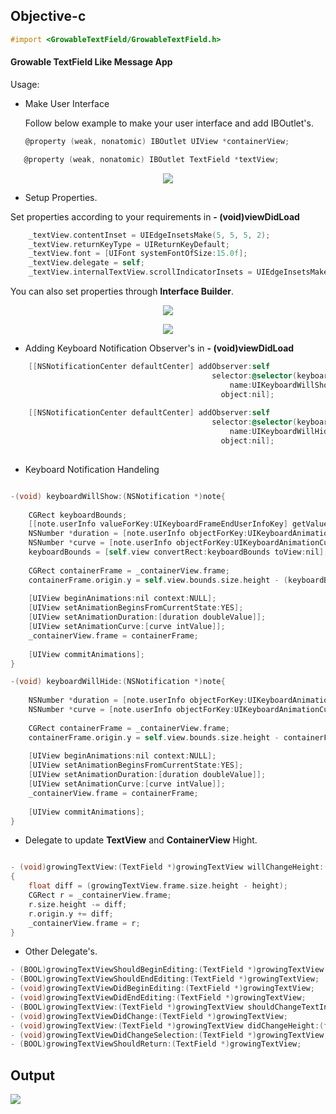 ## Objective-c

``` objective-c
#import <GrowableTextField/GrowableTextField.h>
```
#### Growable TextField Like Message App

Usage:

 - Make User Interface  
   
   Follow below example to make your user interface and add IBOutlet's.
   
   ``` objective-c
   @property (weak, nonatomic) IBOutlet UIView *containerView;
   ```
``` objective-c
   @property (weak, nonatomic) IBOutlet TextField *textView;
```
<p align="center" >
    <img src="https://github.com/soarlabs/GrowableTextView/blob/master/Sample/3.png">
</p>

- Setup Properties.

 Set properties according to your requirements in **- (void)viewDidLoad**

```objective-c
    _textView.contentInset = UIEdgeInsetsMake(5, 5, 5, 2);
    _textView.returnKeyType = UIReturnKeyDefault;
    _textView.font = [UIFont systemFontOfSize:15.0f];
    _textView.delegate = self;
    _textView.internalTextView.scrollIndicatorInsets = UIEdgeInsetsMake(5, 0, 5, 0);
```

  You can also set properties through **Interface Builder**.

<p align="center" >
    <img src="https://github.com/soarlabs/GrowableTextView/blob/master/Sample/1.png">
</p>
<p align="center" >
    <img src="https://github.com/soarlabs/GrowableTextView/blob/master/Sample/2.png">
</p>

- Adding Keyboard Notification Observer's in **- (void)viewDidLoad**
 
```objective-c
    [[NSNotificationCenter defaultCenter] addObserver:self
                                             selector:@selector(keyboardWillShow:)
                                                 name:UIKeyboardWillShowNotification
                                               object:nil];
    
    [[NSNotificationCenter defaultCenter] addObserver:self
                                             selector:@selector(keyboardWillHide:)
                                                 name:UIKeyboardWillHideNotification
                                               object:nil];
                                               
```

- Keyboard Notification Handeling

```objective-c

-(void) keyboardWillShow:(NSNotification *)note{
    
    CGRect keyboardBounds;
    [[note.userInfo valueForKey:UIKeyboardFrameEndUserInfoKey] getValue: &keyboardBounds];
    NSNumber *duration = [note.userInfo objectForKey:UIKeyboardAnimationDurationUserInfoKey];
    NSNumber *curve = [note.userInfo objectForKey:UIKeyboardAnimationCurveUserInfoKey];
    keyboardBounds = [self.view convertRect:keyboardBounds toView:nil];
    
    CGRect containerFrame = _containerView.frame;
    containerFrame.origin.y = self.view.bounds.size.height - (keyboardBounds.size.height + containerFrame.size.height);
    
    [UIView beginAnimations:nil context:NULL];
    [UIView setAnimationBeginsFromCurrentState:YES];
    [UIView setAnimationDuration:[duration doubleValue]];
    [UIView setAnimationCurve:[curve intValue]];
    _containerView.frame = containerFrame;
    
    [UIView commitAnimations];
}

-(void) keyboardWillHide:(NSNotification *)note{
    
    NSNumber *duration = [note.userInfo objectForKey:UIKeyboardAnimationDurationUserInfoKey];
    NSNumber *curve = [note.userInfo objectForKey:UIKeyboardAnimationCurveUserInfoKey];
    
    CGRect containerFrame = _containerView.frame;
    containerFrame.origin.y = self.view.bounds.size.height - containerFrame.size.height;
    
    [UIView beginAnimations:nil context:NULL];
    [UIView setAnimationBeginsFromCurrentState:YES];
    [UIView setAnimationDuration:[duration doubleValue]];
    [UIView setAnimationCurve:[curve intValue]];
    _containerView.frame = containerFrame;
    
    [UIView commitAnimations];
}
```

- Delegate to update **TextView** and **ContainerView** Hight.

```objective-c

- (void)growingTextView:(TextField *)growingTextView willChangeHeight:(float)height
{
    float diff = (growingTextView.frame.size.height - height);
    CGRect r = _containerView.frame;
    r.size.height -= diff;
    r.origin.y += diff;
    _containerView.frame = r;
}
```

- Other Delegate's.


```objective-c
- (BOOL)growingTextViewShouldBeginEditing:(TextField *)growingTextView;
- (BOOL)growingTextViewShouldEndEditing:(TextField *)growingTextView;
- (void)growingTextViewDidBeginEditing:(TextField *)growingTextView;
- (void)growingTextViewDidEndEditing:(TextField *)growingTextView;
- (BOOL)growingTextView:(TextField *)growingTextView shouldChangeTextInRange:(NSRange)range replacementText:(NSString *)text;
- (void)growingTextViewDidChange:(TextField *)growingTextView;
- (void)growingTextView:(TextField *)growingTextView didChangeHeight:(float)height;
- (void)growingTextViewDidChangeSelection:(TextField *)growingTextView;
- (BOOL)growingTextViewShouldReturn:(TextField *)growingTextView;

```

## Output
![](http://g.recordit.co/uU7IzwqF2L.gif)